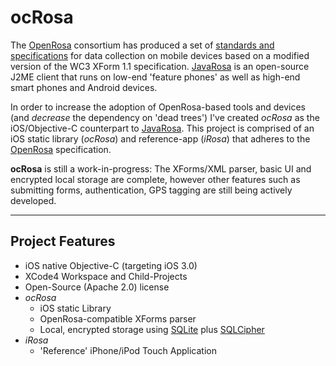ocRosa
======

The [OpenRosa][1] consortium has produced a set of [standards and specifications][2] for data collection on mobile devices based on a modified version of the WC3 XForm 1.1 specification. [JavaRosa][3] is an open-source J2ME client that runs on low-end 'feature phones' as well as high-end smart phones and Android devices.

In order to increase the adoption of OpenRosa-based tools and devices (and _decrease_ the dependency on 'dead trees') I've created *ocRosa* as the iOS/Objective-C counterpart to [JavaRosa][3]. This project is comprised of an iOS static library (_ocRosa_) and reference-app (_iRosa_) that adheres to the [OpenRosa][1] specification.

**ocRosa** is still a work-in-progress: The XForms/XML parser, basic UI and encrypted local storage are complete, however other features such as submitting forms, authentication, GPS tagging are still being actively developed.

---

Project Features
----------------
* iOS native Objective-C (targeting iOS 3.0)
* XCode4 Workspace and Child-Projects
* Open-Source (Apache 2.0) license
* _ocRosa_
	* iOS static Library
	* OpenRosa-compatible XForms parser
	* Local, encrypted storage using [SQLite][4] plus [SQLCipher][5]
* _iRosa_
	* 'Reference' iPhone/iPod Touch Application
	

[1]:http://openrosa.org/ "OpenRosa"
[2]:http://openrosa.org/standards/ "Standards and Specifications"
[3]:https://bitbucket.org/javarosa/javarosa/wiki/Home "JavaRosa"
[4]:http://www.sqlite.org/ "SQLite"
[5]:http://sqlcipher.net/ "SQLCipher"